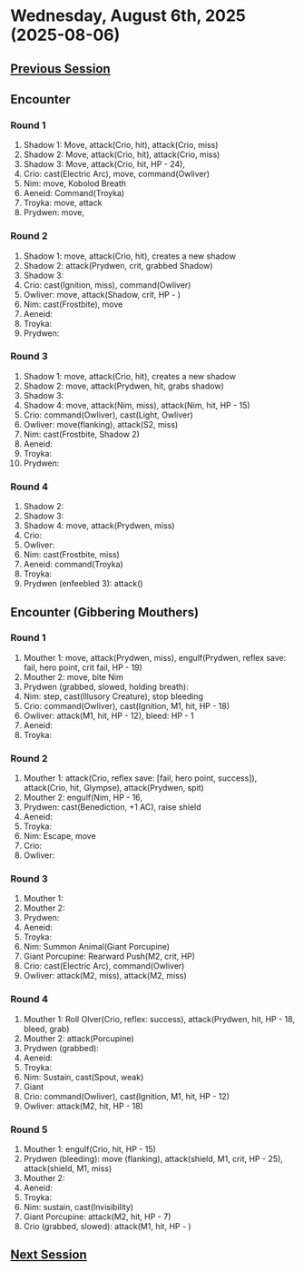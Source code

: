 # Wednesday, August 6th, 2025 (2025-08-06)

## [Previous Session](./2025-08-06.md)

## Encounter

### Round 1

1. Shadow 1: Move, attack(Crio, hit), attack(Crio, miss)
1. Shadow 2: Move, attack(Crio, hit), attack(Crio, miss)
1. Shadow 3: Move, attack(Crio, hit, HP - 24),
1. Crio: cast(Electric Arc), move, command(Owliver)
1. Nim: move, Kobolod Breath
1. Aeneid: Command(Troyka)
1. Troyka: move, attack
1. Prydwen: move,

### Round 2

1. Shadow 1: move, attack(Crio, hit), creates a new shadow
1. Shadow 2: attack(Prydwen, crit, grabbed Shadow)
1. Shadow 3:
1. Crio: cast(Ignition, miss), command(Owliver)
1. Owliver: move, attack(Shadow, crit, HP - )
1. Nim: cast(Frostbite), move
1. Aeneid:
1. Troyka:
1. Prydwen:

### Round 3

1. Shadow 1: move, attack(Crio, hit), creates a new shadow
1. Shadow 2: move, attack(Prydwen, hit, grabs shadow)
1. Shadow 3:
1. Shadow 4: move, attack(Nim, miss), attack(Nim, hit, HP - 15)
1. Crio: command(Owliver), cast(Light, Owliver)
1. Owliver: move(flanking), attack(S2, miss)
1. Nim: cast(Frostbite, Shadow 2)
1. Aeneid:
1. Troyka:
1. Prydwen:

### Round 4

1. Shadow 2:
1. Shadow 3:
1. Shadow 4: move, attack(Prydwen, miss)
1. Crio:
1. Owliver:
1. Nim: cast(Frostbite, miss)
1. Aeneid: command(Troyka)
1. Troyka:
1. Prydwen (enfeebled 3): attack()

## Encounter (Gibbering Mouthers)

### Round 1

1. Mouther 1: move, attack(Prydwen, miss), engulf(Prydwen, reflex save: fail, hero point, crit fail, HP - 19)
1. Mouther 2: move, bite Nim
1. Prydwen (grabbed, slowed, holding breath):
1. Nim: step, cast(Illusory Creature), stop bleeding
1. Crio: command(Owliver), cast(Ignition, M1, hit, HP - 18)
1. Owliver: attack(M1, hit, HP - 12), bleed: HP - 1
1. Aeneid:
1. Troyka:

### Round 2

1. Mouther 1: attack(Crio, reflex save: [fail, hero point, success]), attack(Crio, hit, Glympse), attack(Prydwen, spit)
1. Mouther 2: engulf(Nim, HP - 16,
1. Prydwen: cast(Benediction, +1 AC), raise shield
1. Aeneid:
1. Troyka:
1. Nim: Escape, move
1. Crio:
1. Owliver:

### Round 3

1. Mouther 1:
1. Mouther 2:
1. Prydwen:
1. Aeneid:
1. Troyka:
1. Nim: Summon Animal(Giant Porcupine)
1. Giant Porcupine: Rearward Push(M2, crit, HP)
1. Crio: cast(Electric Arc), command(Owliver)
1. Owliver: attack(M2, miss), attack(M2, miss)

### Round 4

1. Mouther 1: Roll Olver(Crio, reflex: success), attack(Prydwen, hit, HP - 18, bleed, grab)
1. Mouther 2: attack(Porcupine)
1. Prydwen (grabbed):
1. Aeneid:
1. Troyka:
1. Nim: Sustain, cast(Spout, weak)
1. Giant
1. Crio: command(Owliver), cast(Ignition, M1, hit, HP - 12)
1. Owliver: attack(M2, hit, HP - 18)

### Round 5

1. Mouther 1: engulf(Crio, hit, HP - 15)
1. Prydwen (bleeding): move (flanking), attack(shield, M1, crit, HP - 25), attack(shield, M1, miss)
1. Mouther 2:
1. Aeneid:
1. Troyka:
1. Nim: sustain, cast(Invisibility)
1. Giant Porcupine: attack(M2, hit, HP - 7)
1. Crio (grabbed, slowed): attack(M1, hit, HP - )

## [Next Session](./2025-08-13.md)
